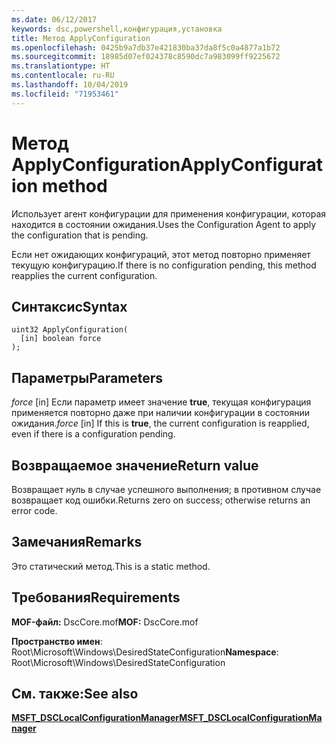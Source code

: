 ```yaml
---
ms.date: 06/12/2017
keywords: dsc,powershell,конфигурация,установка
title: Метод ApplyConfiguration
ms.openlocfilehash: 0425b9a7db37e421830ba37da8f5c0a4877a1b72
ms.sourcegitcommit: 18985d07ef024378c8590dc7a983099ff9225672
ms.translationtype: HT
ms.contentlocale: ru-RU
ms.lasthandoff: 10/04/2019
ms.locfileid: "71953461"
---
```

# <a name="applyconfiguration-method"></a><span data-ttu-id="657ed-103">Метод ApplyConfiguration</span><span class="sxs-lookup"><span data-stu-id="657ed-103">ApplyConfiguration method</span></span>

<span data-ttu-id="657ed-104">Использует агент конфигурации для применения конфигурации, которая находится в состоянии ожидания.</span><span class="sxs-lookup"><span data-stu-id="657ed-104">Uses the Configuration Agent to apply the configuration that is pending.</span></span>

<span data-ttu-id="657ed-105">Если нет ожидающих конфигураций, этот метод повторно применяет текущую конфигурацию.</span><span class="sxs-lookup"><span data-stu-id="657ed-105">If there is no configuration pending, this method reapplies the current configuration.</span></span>

## <a name="syntax"></a><span data-ttu-id="657ed-106">Синтаксис</span><span class="sxs-lookup"><span data-stu-id="657ed-106">Syntax</span></span>

```mof
uint32 ApplyConfiguration(
  [in] boolean force
);
```

## <a name="parameters"></a><span data-ttu-id="657ed-107">Параметры</span><span class="sxs-lookup"><span data-stu-id="657ed-107">Parameters</span></span>

<span data-ttu-id="657ed-108">*force* \[in\] Если параметр имеет значение **true**, текущая конфигурация применяется повторно даже при наличии конфигурации в состоянии ожидания.</span><span class="sxs-lookup"><span data-stu-id="657ed-108">*force* \[in\] If this is **true**, the current configuration is reapplied, even if there is a configuration pending.</span></span>

## <a name="return-value"></a><span data-ttu-id="657ed-109">Возвращаемое значение</span><span class="sxs-lookup"><span data-stu-id="657ed-109">Return value</span></span>

<span data-ttu-id="657ed-110">Возвращает нуль в случае успешного выполнения; в противном случае возвращает код ошибки.</span><span class="sxs-lookup"><span data-stu-id="657ed-110">Returns zero on success; otherwise returns an error code.</span></span>

## <a name="remarks"></a><span data-ttu-id="657ed-111">Замечания</span><span class="sxs-lookup"><span data-stu-id="657ed-111">Remarks</span></span>

<span data-ttu-id="657ed-112">Это статический метод.</span><span class="sxs-lookup"><span data-stu-id="657ed-112">This is a static method.</span></span>

## <a name="requirements"></a><span data-ttu-id="657ed-113">Требования</span><span class="sxs-lookup"><span data-stu-id="657ed-113">Requirements</span></span>

<span data-ttu-id="657ed-114">**MOF-файл:** DscCore.mof</span><span class="sxs-lookup"><span data-stu-id="657ed-114">**MOF:** DscCore.mof</span></span>

<span data-ttu-id="657ed-115">**Пространство имен**: Root\Microsoft\Windows\DesiredStateConfiguration</span><span class="sxs-lookup"><span data-stu-id="657ed-115">**Namespace**: Root\Microsoft\Windows\DesiredStateConfiguration</span></span>

## <a name="see-also"></a><span data-ttu-id="657ed-116">См. также:</span><span class="sxs-lookup"><span data-stu-id="657ed-116">See also</span></span>

[<span data-ttu-id="657ed-117">**MSFT_DSCLocalConfigurationManager**</span><span class="sxs-lookup"><span data-stu-id="657ed-117">**MSFT_DSCLocalConfigurationManager**</span></span>](msft-dsclocalconfigurationmanager.md)
